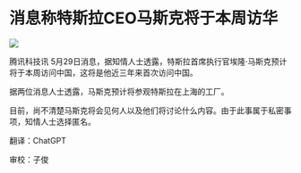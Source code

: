 # 消息称特斯拉CEO马斯克将于本周访华

![](https://inews.gtimg.com/news_bt/OCCA12u7YhwewSgf1ZfCYSzGknhM7b-Ww0_UoayoyHK9MAA/1000)

腾讯科技讯 5月29日消息，据知情人士透露，特斯拉首席执行官埃隆·马斯克预计将于本周访问中国，这将是他近三年来首次访问中国。

据两位消息人士透露，马斯克预计将参观特斯拉在上海的工厂。

目前，尚不清楚马斯克将会见何人以及他们将讨论什么内容。由于此事属于私密事项，知情人士选择匿名。

翻译：ChatGPT

审校：子俊


